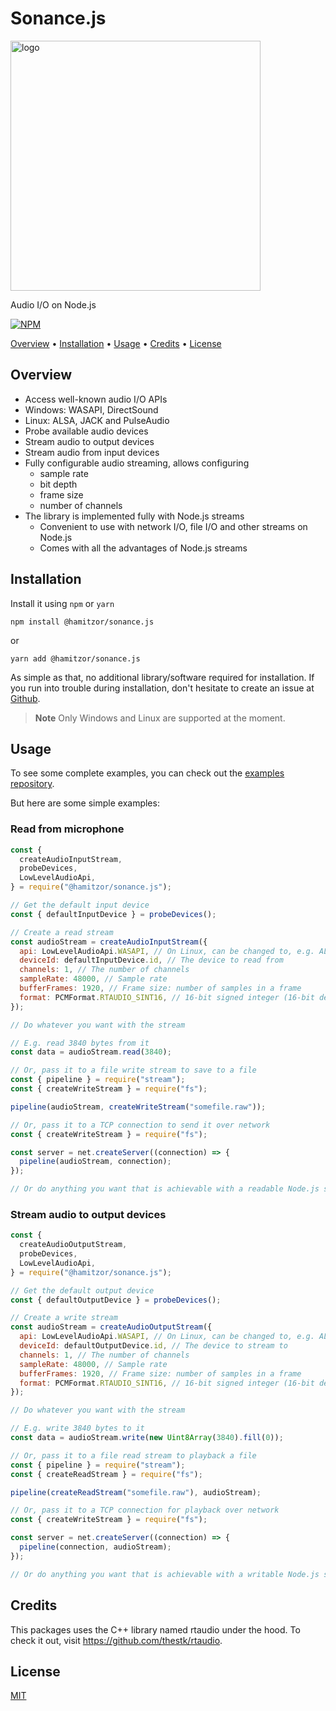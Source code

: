 <h1>
  Sonance.js
  <br>
</h1>

<img src="https://github.com/hamitzor/sonance.js/assets/30659091/886a08fa-e3b2-4d0d-855f-6594e31b57f7" alt="logo" width="400"/>

<br/>
<p>Audio I/O on Node.js</p>

<p>
  <a href="https://www.npmjs.com/package/@hamitzor/sonance.js">
    <img src="https://img.shields.io/badge/1.0.1-brightgreen?style=flat&label=npm%20package"
         alt="NPM">
  </a>
</p>

<p>
  <a href="#key-features">Overview</a> •
  <a href="#installation">Installation</a> •
  <a href="#usage">Usage</a> •
  <a href="#credits">Credits</a> •
  <a href="#license">License</a>
</p>

## Overview

- Access well-known audio I/O APIs
- Windows: WASAPI, DirectSound
- Linux: ALSA, JACK and PulseAudio
- Probe available audio devices
- Stream audio to output devices
- Stream audio from input devices
- Fully configurable audio streaming, allows configuring
  - sample rate
  - bit depth
  - frame size
  - number of channels
- The library is implemented fully with Node.js streams
  - Convenient to use with network I/O, file I/O and other streams on Node.js
  - Comes with all the advantages of Node.js streams

## Installation

Install it using `npm` or `yarn`

```
npm install @hamitzor/sonance.js
```

or

```
yarn add @hamitzor/sonance.js
```

As simple as that, no additional library/software required for installation. If you run into trouble during installation, don't hesitate to create an issue at <a href="https://github.com/hamitzor/sonance.js/issues">Github</a>.

> **Note**
> Only Windows and Linux are supported at the moment.

## Usage

To see some complete examples, you can check out the <a href="https://github.com/hamitzor/sonance.js-examples">examples repository</a>.

But here are some simple examples:

### Read from microphone

```javascript
const {
  createAudioInputStream,
  probeDevices,
  LowLevelAudioApi,
} = require("@hamitzor/sonance.js");

// Get the default input device
const { defaultInputDevice } = probeDevices();

// Create a read stream
const audioStream = createAudioInputStream({
  api: LowLevelAudioApi.WASAPI, // On Linux, can be changed to, e.g. ALSA
  deviceId: defaultInputDevice.id, // The device to read from
  channels: 1, // The number of channels
  sampleRate: 48000, // Sample rate
  bufferFrames: 1920, // Frame size: number of samples in a frame
  format: PCMFormat.RTAUDIO_SINT16, // 16-bit signed integer (16-bit depth)
});

// Do whatever you want with the stream

// E.g. read 3840 bytes from it
const data = audioStream.read(3840);

// Or, pass it to a file write stream to save to a file
const { pipeline } = require("stream");
const { createWriteStream } = require("fs");

pipeline(audioStream, createWriteStream("somefile.raw"));

// Or, pass it to a TCP connection to send it over network
const { createWriteStream } = require("fs");

const server = net.createServer((connection) => {
  pipeline(audioStream, connection);
});

// Or do anything you want that is achievable with a readable Node.js stream
```

### Stream audio to output devices

```javascript
const {
  createAudioOutputStream,
  probeDevices,
  LowLevelAudioApi,
} = require("@hamitzor/sonance.js");

// Get the default output device
const { defaultOutputDevice } = probeDevices();

// Create a write stream
const audioStream = createAudioOutputStream({
  api: LowLevelAudioApi.WASAPI, // On Linux, can be changed to, e.g. ALSA
  deviceId: defaultOutputDevice.id, // The device to stream to
  channels: 1, // The number of channels
  sampleRate: 48000, // Sample rate
  bufferFrames: 1920, // Frame size: number of samples in a frame
  format: PCMFormat.RTAUDIO_SINT16, // 16-bit signed integer (16-bit depth)
});

// Do whatever you want with the stream

// E.g. write 3840 bytes to it
const data = audioStream.write(new Uint8Array(3840).fill(0));

// Or, pass it to a file read stream to playback a file
const { pipeline } = require("stream");
const { createReadStream } = require("fs");

pipeline(createReadStream("somefile.raw"), audioStream);

// Or, pass it to a TCP connection for playback over network
const { createWriteStream } = require("fs");

const server = net.createServer((connection) => {
  pipeline(connection, audioStream);
});

// Or do anything you want that is achievable with a writable Node.js stream
```

## Credits

This packages uses the C++ library named rtaudio under the hood. To check it out, visit https://github.com/thestk/rtaudio.

## License

<a href="https://raw.githubusercontent.com/hamitzor/sonance.js/master/LICENSE">MIT</a>
